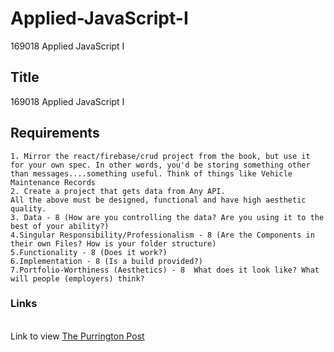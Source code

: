 # Applied-JavaScript-I
169018 Applied JavaScript I
## Title

169018 Applied JavaScript I

## Requirements  

```
1. Mirror the react/firebase/crud project from the book, but use it for your own spec. In other words, you'd be storing something other than messages....something useful. Think of things like Vehicle Maintenance Records
2. Create a project that gets data from Any API.
All the above must be designed, functional and have high aesthetic quality.
3. Data - 8 (How are you controlling the data? Are you using it to the best of your ability?)
4.Singular Responsibility/Professionalism - 8 (Are the Components in their own Files? How is your folder structure)
5.Functionality - 8 (Does it work?)
6.Implementation - 8 (Is a build provided?)
7.Portfolio-Worthiness (Aesthetics) - 8  What does it look like? What will people (employers) think?
```

### Links

<br>Link to view <a href="https://applied-js-3.netlify.app/">The Purrington Post</a>

